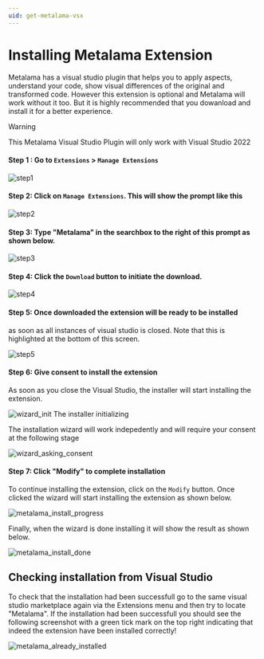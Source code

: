 ```yaml
---
uid: get-metalama-vsx
---
```


# Installing Metalama Extension

Metalama has a visual studio plugin that helps you to apply aspects, understand your code, show visual differences of the original and transformed code. However this extension is optional and Metalama will work without it too. But it is highly recommended that you dowanload and install it for a better experience.

> [!WARNING] 
> This Metalama Visual Studio Plugin will only work with Visual Studio 2022



#### **Step 1** : Go to `Extensions` > `Manage Extensions` 

![step1](../../images/ext_manage_1.png)  

#### **Step 2**: Click on `Manage Extensions`. This will show the prompt like this

![step2](../../images/ext_manage_2.png)  

#### **Step 3**: Type "Metalama" in the searchbox to the right of this prompt as shown below.  

![step3](../../images/ext_manage_3.png)  


#### **Step 4**: Click the `Download` button to initiate the download.

![step4](../../images/ext_manage_4.png)  


#### **Step 5**: Once downloaded the extension will be ready to be installed 
as soon as all instances of visual studio is closed. Note that this is highlighted 
at the bottom of this screen. 

![step5](../../images/ext_manage_5.png)  

#### **Step 6**: Give consent to install the extension 
As soon as you close the Visual Studio, the installer will start installing the extension. 

![wizard_init](../../images/ext_manage_6.png)
The installer initializing 


The installation wizard will work indepedently and will require your consent at the following stage 

![wizard_asking_consent](../../images/ext_manage_consent.png)

#### **Step 7**: Click "Modify" to complete installation 
To continue installing the extension, click on the `Modify` button. Once clicked the wizard will start installing the extension as shown below. 

 
![metalama_install_progress](../../images/metalama_install_progress.png)

Finally, when the wizard is done installing it will show the result as shown below. 

![metalama_install_done](../../images/metalama_install_done.png)

## Checking installation from Visual Studio
To check that the installation had been successfull go to the same visual studio marketplace again via the Extensions menu and then try to locate "Metalama". If the installation had been successfull you should see the following screenshot with a green tick mark on the top right indicating that indeed the extension have been installed correctly!

![metalama_already_installed](../../images/metalama_already_installed.png)
 